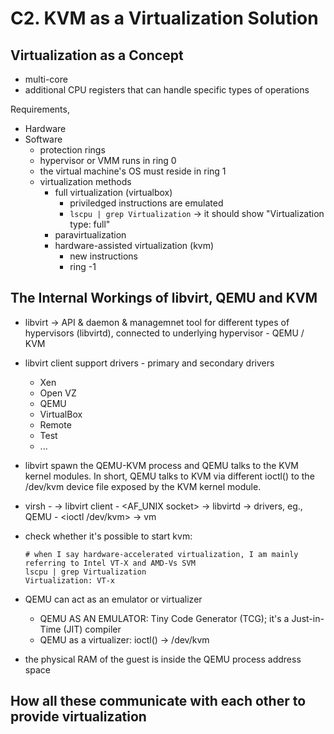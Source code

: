 # C2. KVM as a Virtualization Solution

## Virtualization as a Concept

- multi-core
- additional CPU registers that can handle specific types of operations

Requirements,

- Hardware
- Software
  - protection rings
  - hypervisor or VMM runs in ring 0
  - the virtual machine's OS must reside in ring 1
  - virtualization methods
    - full virtualization (virtualbox)
      - priviledged instructions are emulated
      - `lscpu | grep Virtualization` -> it should show "Virtualization type: full"
    - paravirtualization
    - hardware-assisted virtualization (kvm)
      - new instructions
      - ring -1

## The Internal Workings of libvirt, QEMU and KVM

- libvirt -> API & daemon & managemnet tool for different types of hypervisors (libvirtd), connected to underlying hypervisor - QEMU / KVM
- libvirt client support drivers - primary and secondary drivers
  - Xen
  - Open VZ
  - QEMU
  - VirtualBox
  - Remote
  - Test
  - ...
- libvirt spawn the QEMU-KVM process and QEMU talks to the KVM kernel modules. In short, QEMU talks to KVM via different ioctl() to the /dev/kvm device file exposed by the KVM kernel module.
- virsh - <network> -> libvirt client - <AF_UNIX socket> -> libvirtd -> drivers, eg., QEMU - <ioctl /dev/kvm> -> vm
- check whether it's possible to start kvm:
  ```
  # when I say hardware-accelerated virtualization, I am mainly referring to Intel VT-X and AMD-Vs SVM
  lscpu | grep Virtualization
  Virtualization: VT-x
  ```

- QEMU can act as an emulator or virtualizer
  - QEMU AS AN EMULATOR:  Tiny Code Generator (TCG); it's a Just-in-Time (JIT) compiler
  - QEMU as a virtualizer: ioctl() -> /dev/kvm
- the physical RAM of the guest is inside the QEMU process address space

## How all these communicate with each other to provide virtualization

